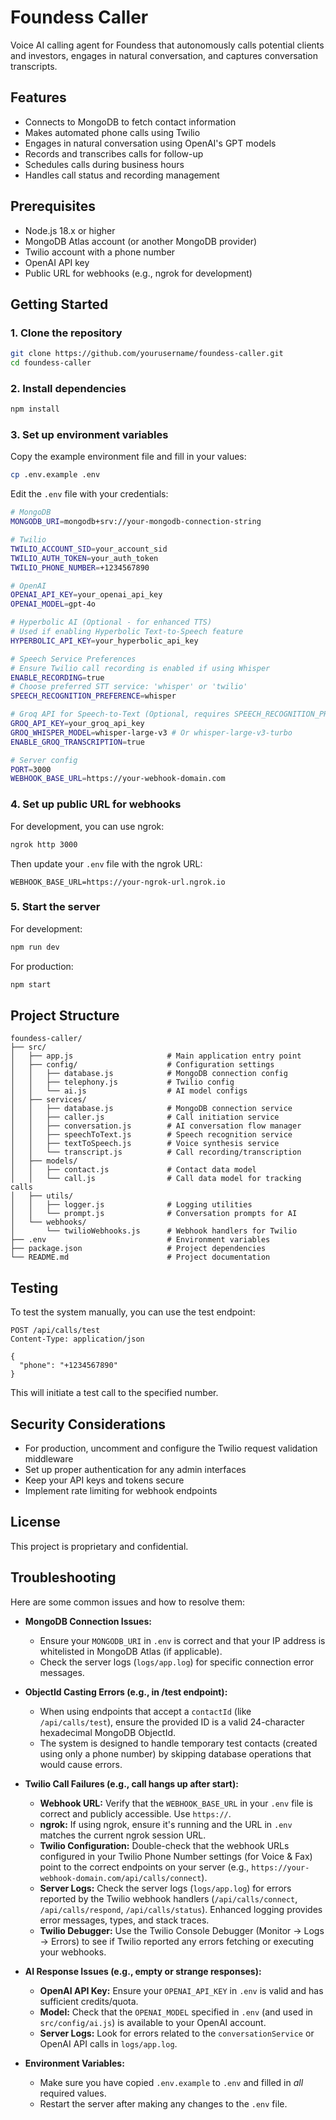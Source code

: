 # Foundess Caller

Voice AI calling agent for Foundess that autonomously calls potential clients and investors, engages in natural conversation, and captures conversation transcripts.

## Features

- Connects to MongoDB to fetch contact information
- Makes automated phone calls using Twilio
- Engages in natural conversation using OpenAI's GPT models
- Records and transcribes calls for follow-up
- Schedules calls during business hours
- Handles call status and recording management

## Prerequisites

- Node.js 18.x or higher
- MongoDB Atlas account (or another MongoDB provider)
- Twilio account with a phone number
- OpenAI API key
- Public URL for webhooks (e.g., ngrok for development)

## Getting Started

### 1. Clone the repository

```bash
git clone https://github.com/yourusername/foundess-caller.git
cd foundess-caller
```

### 2. Install dependencies

```bash
npm install
```

### 3. Set up environment variables

Copy the example environment file and fill in your values:

```bash
cp .env.example .env
```

Edit the `.env` file with your credentials:

```bash
# MongoDB
MONGODB_URI=mongodb+srv://your-mongodb-connection-string

# Twilio
TWILIO_ACCOUNT_SID=your_account_sid
TWILIO_AUTH_TOKEN=your_auth_token
TWILIO_PHONE_NUMBER=+1234567890

# OpenAI
OPENAI_API_KEY=your_openai_api_key
OPENAI_MODEL=gpt-4o

# Hyperbolic AI (Optional - for enhanced TTS)
# Used if enabling Hyperbolic Text-to-Speech feature
HYPERBOLIC_API_KEY=your_hyperbolic_api_key

# Speech Service Preferences
# Ensure Twilio call recording is enabled if using Whisper
ENABLE_RECORDING=true 
# Choose preferred STT service: 'whisper' or 'twilio'
SPEECH_RECOGNITION_PREFERENCE=whisper

# Groq API for Speech-to-Text (Optional, requires SPEECH_RECOGNITION_PREFERENCE='groq')
GROQ_API_KEY=your_groq_api_key
GROQ_WHISPER_MODEL=whisper-large-v3 # Or whisper-large-v3-turbo
ENABLE_GROQ_TRANSCRIPTION=true

# Server config
PORT=3000
WEBHOOK_BASE_URL=https://your-webhook-domain.com
```

### 4. Set up public URL for webhooks

For development, you can use ngrok:

```bash
ngrok http 3000
```

Then update your `.env` file with the ngrok URL:

```
WEBHOOK_BASE_URL=https://your-ngrok-url.ngrok.io
```

### 5. Start the server

For development:

```bash
npm run dev
```

For production:

```bash
npm start
```

## Project Structure

```
foundess-caller/
├── src/
│   ├── app.js                     # Main application entry point
│   ├── config/                    # Configuration settings
│   │   ├── database.js            # MongoDB connection config
│   │   ├── telephony.js           # Twilio config
│   │   └── ai.js                  # AI model configs
│   ├── services/
│   │   ├── database.js            # MongoDB connection service
│   │   ├── caller.js              # Call initiation service
│   │   ├── conversation.js        # AI conversation flow manager
│   │   ├── speechToText.js        # Speech recognition service
│   │   ├── textToSpeech.js        # Voice synthesis service
│   │   └── transcript.js          # Call recording/transcription
│   ├── models/
│   │   ├── contact.js             # Contact data model
│   │   └── call.js                # Call data model for tracking calls
│   ├── utils/
│   │   ├── logger.js              # Logging utilities
│   │   └── prompt.js              # Conversation prompts for AI
│   └── webhooks/
│       └── twilioWebhooks.js      # Webhook handlers for Twilio
├── .env                           # Environment variables
├── package.json                   # Project dependencies
└── README.md                      # Project documentation
```

## Testing

To test the system manually, you can use the test endpoint:

```
POST /api/calls/test
Content-Type: application/json

{
  "phone": "+1234567890"
}
```

This will initiate a test call to the specified number.

## Security Considerations

- For production, uncomment and configure the Twilio request validation middleware
- Set up proper authentication for any admin interfaces
- Keep your API keys and tokens secure
- Implement rate limiting for webhook endpoints

## License

This project is proprietary and confidential.

## Troubleshooting

Here are some common issues and how to resolve them:

- **MongoDB Connection Issues:**
  - Ensure your `MONGODB_URI` in `.env` is correct and that your IP address is whitelisted in MongoDB Atlas (if applicable).
  - Check the server logs (`logs/app.log`) for specific connection error messages.

- **ObjectId Casting Errors (e.g., in /test endpoint):**
  - When using endpoints that accept a `contactId` (like `/api/calls/test`), ensure the provided ID is a valid 24-character hexadecimal MongoDB ObjectId.
  - The system is designed to handle temporary test contacts (created using only a phone number) by skipping database operations that would cause errors.

- **Twilio Call Failures (e.g., call hangs up after start):**
  - **Webhook URL:** Verify that the `WEBHOOK_BASE_URL` in your `.env` file is correct and publicly accessible. Use `https://`.
  - **ngrok:** If using ngrok, ensure it's running and the URL in `.env` matches the current ngrok session URL.
  - **Twilio Configuration:** Double-check that the webhook URLs configured in your Twilio Phone Number settings (for Voice & Fax) point to the correct endpoints on your server (e.g., `https://your-webhook-domain.com/api/calls/connect`).
  - **Server Logs:** Check the server logs (`logs/app.log`) for errors reported by the Twilio webhook handlers (`/api/calls/connect`, `/api/calls/respond`, `/api/calls/status`). Enhanced logging provides error messages, types, and stack traces.
  - **Twilio Debugger:** Use the Twilio Console Debugger (Monitor -> Logs -> Errors) to see if Twilio reported any errors fetching or executing your webhooks.

- **AI Response Issues (e.g., empty or strange responses):**
  - **OpenAI API Key:** Ensure your `OPENAI_API_KEY` in `.env` is valid and has sufficient credits/quota.
  - **Model:** Check that the `OPENAI_MODEL` specified in `.env` (and used in `src/config/ai.js`) is available to your OpenAI account.
  - **Server Logs:** Look for errors related to the `conversationService` or OpenAI API calls in `logs/app.log`.

- **Environment Variables:**
  - Make sure you have copied `.env.example` to `.env` and filled in *all* required values.
  - Restart the server after making any changes to the `.env` file.

